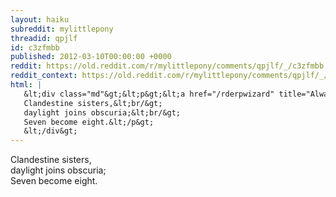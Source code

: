 ```yaml
---
layout: haiku
subreddit: mylittlepony
threadid: qpjlf
id: c3zfmbb
published: 2012-03-10T00:00:00 +0000
reddit: https://old.reddit.com/r/mylittlepony/comments/qpjlf/_/c3zfmbb
reddit_context: https://old.reddit.com/r/mylittlepony/comments/qpjlf/_/c3zfmbb?context=3
html: |
   &lt;div class="md"&gt;&lt;p&gt;&lt;a href="/rderpwizard" title="Always Relevant / Virign Dove Sanctuary / Paper Bag Princess"&gt;&lt;/a&gt;
   Clandestine sisters,&lt;br/&gt;
   daylight joins obscuria;&lt;br/&gt;
   Seven become eight.&lt;/p&gt;
   &lt;/div&gt;
---
```


[](/rderpwizard "Always Relevant / Virign Dove Sanctuary / Paper Bag Princess")
Clandestine sisters,  
daylight joins obscuria;  
Seven become eight.